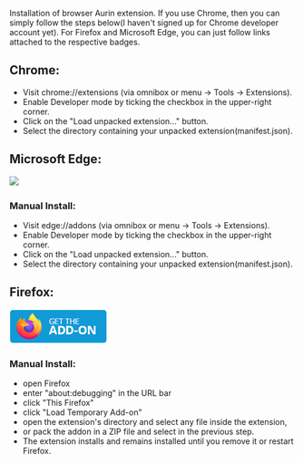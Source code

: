 Installation of browser Aurin extension. If you use Chrome, then you can simply follow the steps below(I haven't signed up for Chrome developer account yet). For Firefox and Microsoft Edge, you can just follow links attached to the respective badges.

## Chrome:

* Visit chrome://extensions (via omnibox or menu -> Tools -> Extensions).
* Enable Developer mode by ticking the checkbox in the upper-right corner.
* Click on the "Load unpacked extension..." button.
* Select the directory containing your unpacked extension(manifest.json).

## Microsoft Edge:

<a href="https://microsoftedge.microsoft.com/addons/detail/aurin/chbdgmakgdbpfjpbjnalknmkjcneicnk"><img src="https://user-images.githubusercontent.com/11660256/111323589-4f4c7c00-866a-11eb-80ff-da7de777d7c0.png"></a>

### Manual Install:

* Visit edge://addons (via omnibox or menu -> Tools -> Extensions).
* Enable Developer mode by ticking the checkbox in the upper-right corner.
* Click on the "Load unpacked extension..." button.
* Select the directory containing your unpacked extension(manifest.json).

## Firefox:

<a href="https://addons.mozilla.org/en-US/firefox/addon/aurin/"><img src="https://raw.githubusercontent.com/Aurin-Arch-Linux/Aurin-Firefox/main/icons/get-the-addon.png"></a>

### Manual Install:

* open Firefox
* enter "about:debugging" in the URL bar
* click "This Firefox"
* click "Load Temporary Add-on"
* open the extension's directory and select any file inside the extension,
* or pack the addon in a ZIP file and select in the previous step.
* The extension installs and remains installed until you remove it or restart Firefox.
